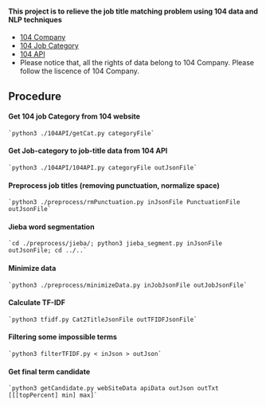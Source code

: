 
#### This project is to relieve the job title matching problem using 104 data and NLP techniques

* [104 Company](www.104.com.tw) 
* [104 Job Category](http://www.104.com.tw/i/api_doc/jobsearch/documentation.cfm#fld_cat)
* [104 API](http://www.104.com.tw/i/api_doc/jobsearch/)
* Please notice that, all the rights of data belong to 104 Company. Please follow the liscence of 104 Company. 


## Procedure

#### Get 104 job Category from 104 website 
	`python3 ./104API/getCat.py categoryFile`
#### Get Job-category to job-title data from 104 API 
	`python3 ./104API/104API.py categoryFile outJsonFile`
#### Preprocess job titles (removing punctuation, normalize space) 
	`python3 ./preprocess/rmPunctuation.py inJsonFile PunctuationFile outJsonFile`
#### Jieba word segmentation 
	`cd ./preprocess/jieba/; python3 jieba_segment.py inJsonFile outJsonFile; cd ../..`
#### Minimize data 
	`python3 ./preprocess/minimizeData.py inJobJsonFile outJobJsonFile`
#### Calculate TF-IDF 
	`python3 tfidf.py Cat2TitleJsonFile outTFIDFJsonFile`
#### Filtering some impossible terms 
	`python3 filterTFIDF.py < inJson > outJson`
#### Get final term candidate 
	`python3 getCandidate.py webSiteData apiData outJson outTxt [[[topPercent] min] max]`